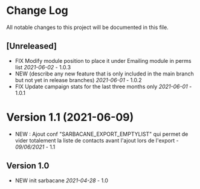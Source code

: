 
# Change Log
All notable changes to this project will be documented in this file.

## [Unreleased]

- FIX Modify module position to place it under Emailing module in perms list *2021-06-02* - 1.0.3
- NEW (describe any new feature that is only included in the main branch but not
  yet in release branches) *2021-06-01* - 1.0.2
- FIX Update campaign stats for the last three months only *2021-06-01* - 1.0.1 

Version 1.1 (2021-06-09)
=====================
- NEW : Ajout conf "SARBACANE_EXPORT_EMPTYLIST" qui permet de vider totalement la liste de contacts avant l'ajout lors de l'export - *09/06/2021* - 1.1

## Version 1.0
- NEW init sarbacane *2021-04-28* - 1.0

